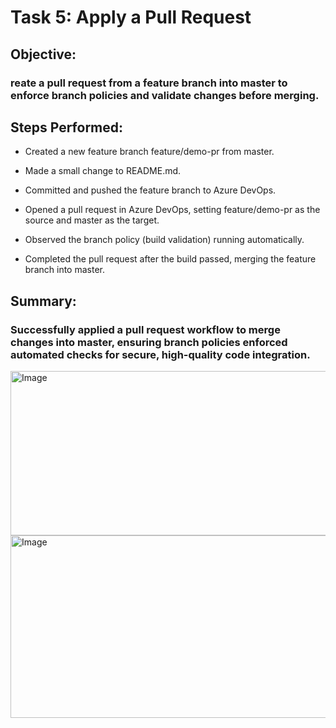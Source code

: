 # Task 5: Apply a Pull Request
## Objective:
### reate a pull request from a feature branch into master to enforce branch policies and validate changes before merging.

## Steps Performed:
- Created a new feature branch feature/demo-pr from master.

- Made a small change to README.md.

- Committed and pushed the feature branch to Azure DevOps.

- Opened a pull request in Azure DevOps, setting feature/demo-pr as the source and master as the target.

- Observed the branch policy (build validation) running automatically.

- Completed the pull request after the build passed, merging the feature branch into master.

## Summary:
### Successfully applied a pull request workflow to merge changes into master, ensuring branch policies enforced automated checks for secure, high-quality code integration.

<img width="1577" height="263" alt="Image" src="https://github.com/user-attachments/assets/f6f9800d-6c3e-4a61-8ada-18e92efe372d" />
<img width="1030" height="292" alt="Image" src="https://github.com/user-attachments/assets/02b513d6-142a-4817-a830-957f56589fb4" />

